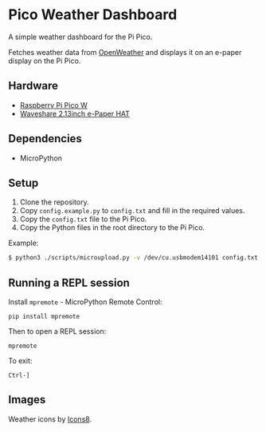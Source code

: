 # Pico Weather Dashboard

A simple weather dashboard for the Pi Pico.

Fetches weather data from [OpenWeather](https://openweathermap.org/) and displays it on an e-paper display on the Pi Pico.

## Hardware

- [Raspberry Pi Pico W](https://www.raspberrypi.org/products/raspberry-pi-pico/)
- [Waveshare 2.13inch e-Paper HAT](https://www.waveshare.com/wiki/2.13inch_e-Paper_HAT)

## Dependencies

- MicroPython

## Setup

1. Clone the repository.
2. Copy `config.example.py` to `config.txt` and fill in the required values.
3. Copy the `config.txt` file to the Pi Pico.
4. Copy the Python files in the root directory to the Pi Pico.

Example:

```bash
$ python3 ./scripts/microupload.py -v /dev/cu.usbmodem14101 config.txt display.py main.py utils.py
```

## Running a REPL session

Install `mpremote` - MicroPython Remote Control:

```
pip install mpremote
```

Then to open a REPL session:

```
mpremote
```

To exit:
```
Ctrl-]
```

## Images

Weather icons by <a target="_blank" href="https://icons8.com">Icons8</a>.
